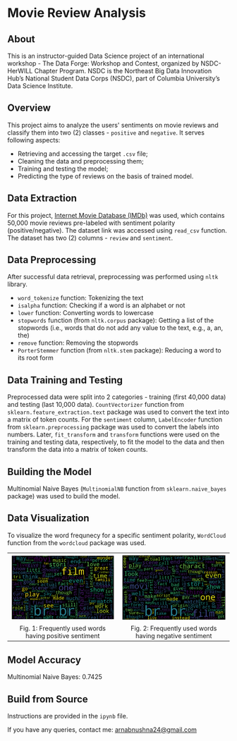 # Movie Review Analysis

## About
This is an instructor-guided Data Science project of an international workshop - The Data Forge: Workshop and Contest, organized by NSDC-HerWILL Chapter Program. NSDC is the Northeast Big Data Innovation Hub’s National Student Data Corps (NSDC), part of Columbia University’s Data Science Institute.


## Overview
This project aims to analyze the users' sentiments on movie reviews and classify them into two (2) classes - `positive` and `negative`. It serves following aspects:

* Retrieving and accessing the target `.csv` file;
* Cleaning the data and preprocessing them;
* Training and testing the model;
* Predicting the type of reviews on the basis of trained model.


## Data Extraction
For this project, [Internet Movie Database (IMDb)](https://raw.githubusercontent.com/meghjoshii/NSDC_DataScienceProjects_SentimentAnalysis/main/IMDB%20Dataset.csv) was used, which contains 50,000 movie reviews pre-labeled with sentiment polarity (positive/negative). The dataset link was accessed using `read_csv` function. The dataset has two (2) columns - `review` and `sentiment`.


## Data Preprocessing
After successful data retrieval, preprocessing was performed using `nltk` library.

* `word_tokenize` function: Tokenizing the text
* `isalpha` function: Checking if a word is an alphabet or not
* `lower` function: Converting words to lowercase
* `stopwords` function (from `nltk.corpus` package): Getting a list of the stopwords (i.e., words that do not add any value to the text, e.g., a, an, the)
* `remove` function: Removing the stopwords
* `PorterStemmer` function (from `nltk.stem` package): Reducing a word to its root form


## Data Training and Testing
Preprocessed data were split into 2 categories - training (first 40,000 data) and testing (last 10,000 data). `CountVectorizer` function from `sklearn.feature_extraction.text` package was used to convert the text into a matrix of token counts. For the `sentiment` column, `LabelEncoder` function from `sklearn.preprocessing` package was used to convert the labels into numbers. Later, `fit_transform` and `transform` functions were used on the training and testing data, respectively, to fit the model to the data and then transform the data into a matrix of token counts.


## Building the Model
Multinomial Naive Bayes (`MultinomialNB` function from `sklearn.naive_bayes` package) was used to build the model.


## Data Visualization
To visualize the word frequnecy for a specific sentiment polarity, `WordCloud` function from the `wordcloud` package was used.

<table>
  <tr>
    <td align="center"><img src="https://github.com/ArnabUshna24/Movie-Review-Analysis/blob/main/positive_sentiment.png" alt="Positive Sentiment" width="300"/></td>
    <td align="center"><img src="https://github.com/ArnabUshna24/Movie-Review-Analysis/blob/main/negative_sentiment.png" alt="Negative Sentiment" width="300"/></td>
  </tr>
  <tr>
    <td align="center"> Fig. 1: Frequently used words having positive sentiment </td>
    <td align="center"> Fig. 2: Frequently used words having negative sentiment </td>
  </tr>
</table>


## Model Accuracy
Multinomial Naive Bayes: 0.7425


## Build from Source
Instructions are provided in the `ipynb` file.


If you have any queries, contact me: arnabnushna24@gmail.com
